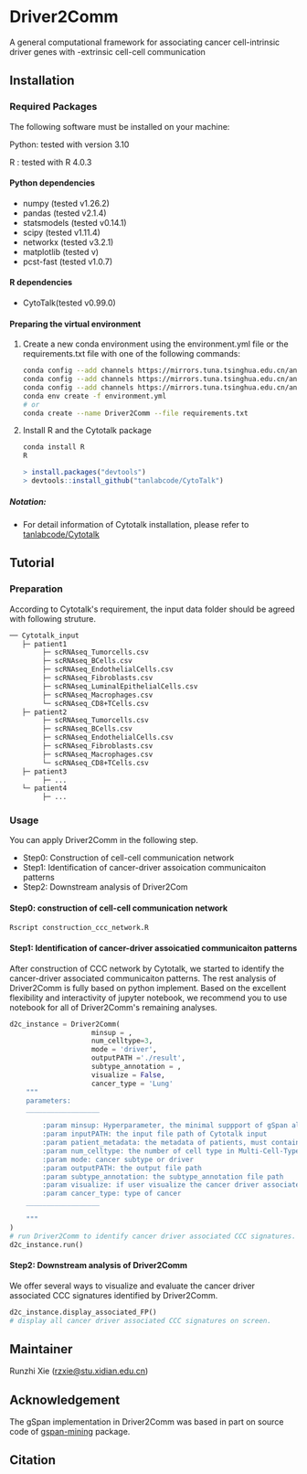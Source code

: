 # Driver2Comm

A general computational framework for associating cancer cell-intrinsic driver genes with -extrinsic cell-cell communication

## Installation

### Required Packages

The following software must be installed on your machine:

Python: tested with version 3.10

R :  tested with R 4.0.3

#### Python dependencies

* numpy (tested v1.26.2)
* pandas (tested v2.1.4)
* statsmodels (tested v0.14.1)
* scipy (tested v1.11.4)
* networkx (tested v3.2.1)
* matplotlib (tested v)
* pcst-fast (tested v1.0.7)

#### R dependencies

* CytoTalk(tested v0.99.0)

 #### Preparing the virtual environment

1. Create a new conda environment using the environment.yml file or the requirements.txt file with one of the following commands:

   ```bash
   conda config --add channels https://mirrors.tuna.tsinghua.edu.cn/anaconda/pkgs/free
   conda config --add channels https://mirrors.tuna.tsinghua.edu.cn/anaconda/cloud/conda-forge
   conda config --add channels https://mirrors.tuna.tsinghua.edu.cn/anaconda/cloud/bioconda
   conda env create -f environment.yml
   # or
   conda create --name Driver2Comm --file requirements.txt
   
   ```

2. Install R and the Cytotalk package

   ``` bash
   conda install R
   R
   ```

   ```r
   > install.packages("devtools")
   > devtools::install_github("tanlabcode/CytoTalk")
   ```

##### Notation:

* For detail information of Cytotalk installation, please refer to [tanlabcode/Cytotalk](https://github.com/tanlabcode/CytoTalk)  

## Tutorial

### Preparation

According to Cytotalk's requirement, the input data folder should be agreed with following struture.

```txt
── Cytotalk_input
   ├─ patient1
   		├─ scRNAseq_Tumorcells.csv
       	├─ scRNAseq_BCells.csv
       	├─ scRNAseq_EndothelialCells.csv
       	├─ scRNAseq_Fibroblasts.csv
       	├─ scRNAseq_LuminalEpithelialCells.csv
       	├─ scRNAseq_Macrophages.csv
       	└─ scRNAseq_CD8+TCells.csv
   ├─ patient2
   		├─ scRNAseq_Tumorcells.csv
       	├─ scRNAseq_BCells.csv
       	├─ scRNAseq_EndothelialCells.csv
       	├─ scRNAseq_Fibroblasts.csv
       	├─ scRNAseq_Macrophages.csv
       	└─ scRNAseq_CD8+TCells.csv
   ├─ patient3
   		├─ ...
   └─ patient4
   		├─ ...
```

### Usage

You can apply Driver2Comm in the following step.

- Step0: Construction of cell-cell communication network
- Step1: Identification of cancer-driver assoication communicaiton patterns
- Step2: Downstream analysis of Driver2Com

#### Step0: construction of cell-cell communication network

```bash
Rscript construction_ccc_network.R
```

#### Step1: Identification of cancer-driver assoicatied communicaiton patterns

After construction of CCC network by Cytotalk, we started to identify the cancer-driver associated communicaiton patterns. 
The rest analysis of Driver2Comm is fully based on python implement. Based on the excellent flexibility and interactivity of jupyter notebook, we recommend you to use notebook for all of Driver2Comm's remaining analyses.

```python
d2c_instance = Driver2Comm(
					minsup = ,
					num_celltype=3,
					mode = 'driver',
					outputPATH ='./result',
                 	subtype_annotation = ,
                 	visualize = False,
                 	cancer_type = 'Lung'
    """
    parameters:
    __________________

        :param minsup: Hyperparameter, the minimal suppport of gSpan algorithm
        :param inputPATH: the input file path of Cytotalk input
        :param patient_metadata: the metadata of patients, must contain: driver gene of each patient
        :param num_celltype: the number of cell type in Multi-Cell-Type-Communication MCTC networks
        :param mode: cancer subtype or driver
        :param outputPATH: the output file path
        :param subtype_annotation: the subtype_annotation file path
        :param visualize: if user visualize the cancer driver associated CCC signature or not
        :param cancer_type: type of cancer
    __________________
        
    """
)
# run Driver2Comm to identify cancer driver associated CCC signatures.
d2c_instance.run()
```

#### Step2: Downstream analysis of Driver2Comm

We offer several ways to visualize and evaluate the cancer driver associated CCC signatures identified by Driver2Comm.

```python
d2c_instance.display_associated_FP()
# display all cancer driver associated CCC signatures on screen.

```

## Maintainer

Runzhi Xie (rzxie@stu.xidian.edu.cn)

## Acknowledgement

The gSpan implementation in Driver2Comm was based in part on source code of [gspan-mining](https://github.com/betterenvi/gSpan) package.

## Citation